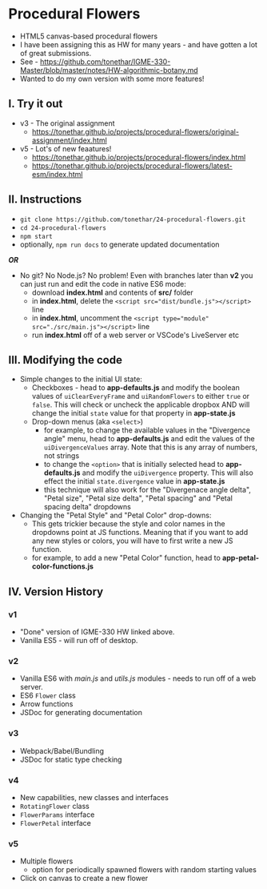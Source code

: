 # Procedural Flowers
- HTML5 canvas-based procedural flowers
- I have been assigning this as HW for many years - and have gotten a lot of great submissions.
- See - https://github.com/tonethar/IGME-330-Master/blob/master/notes/HW-algorithmic-botany.md
- Wanted to do my own version with some more features!

## I. Try it out
- v3 - The original assignment
  - https://tonethar.github.io/projects/procedural-flowers/original-assignment/index.html
- v5 - Lot's of new feaatures!
  - https://tonethar.github.io/projects/procedural-flowers/index.html
  - https://tonethar.github.io/projects/procedural-flowers/latest-esm/index.html

## II. Instructions
- `git clone https://github.com/tonethar/24-procedural-flowers.git`
- `cd 24-procedural-flowers`
- `npm start`
- optionally, `npm run docs` to generate updated documentation

***OR***

- No git? No Node.js? No problem! Even with branches later than **v2** you can just run and edit the code in native ES6 mode:
  - download **index.html** and contents of **src/** folder
  - in **index.html**, delete the `<script src="dist/bundle.js"></script>` line
  - in **index.html**, uncomment the `<script type="module" src="./src/main.js"></script>` line
  - run **index.html** off of a web server or VSCode's LiveServer etc


## III. Modifying the code
- Simple changes to the initial UI state:
  - Checkboxes - head to **app-defaults.js** and modify the boolean values of `uiClearEveryFrame` and `uiRandomFlowers` to either `true` or `false`. This will check or uncheck the applicable dropbox AND will change the initial `state` value for that property in **app-state.js**
  - Drop-down menus (aka `<select>`) 
    - for example, to change the available values in the "Divergence angle" menu, head to **app-defaults.js** and edit the values of the `uiDivergenceValues` array. Note that this is any array of numbers, not strings
    - to change the `<option>` that is initially selected head to **app-defaults.js** and modify the `uiDivergence` property. This will also effect the initial `state.divergence` value in **app-state.js**
    - this technique will also work for the "Divergenace angle delta", "Petal size", "Petal size delta", "Petal spacing" and "Petal spacing delta" dropdowns
- Changing the "Petal Style" and "Petal Color" drop-downs:
  - This gets trickier because the style and color names in the dropdowns point at JS functions. Meaning that if you want to add any new styles or colors, you will have to first write a new JS function.
  - for example, to add a new "Petal Color" function, head to **app-petal-color-functions.js** 

## IV. Version History

### v1
- "Done" version of IGME-330 HW linked above.
- Vanilla ES5 - will run off of desktop.

### v2
- Vanilla ES6 with *main.js* and *utils.js* modules - needs to run off of a web server.
- ES6 `Flower` class
- Arrow functions
- JSDoc for generating documentation

### v3
- Webpack/Babel/Bundling
- JSDoc for static type checking

### v4
- New capabilities, new classes and interfaces
- `RotatingFlower` class
- `FlowerParams` interface
- `FlowerPetal` interface

### v5
- Multiple flowers
  - option for periodically spawned flowers with random starting values
- Click on canvas to create a new flower
